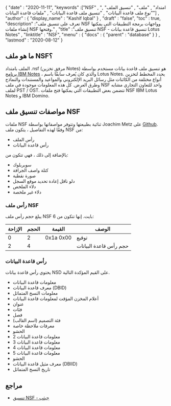 {
  "date" : "2020-11-11",
  "keywords" :["NSF" , "امتداد" , "ملف" , "تنسيق الملف" , "نوع ملف قاعدة البيانات" , "تنسيق ملف قاعدة البيانات" , "ملفات قاعدة البيانات"] ,
  "author" : {
    "display_name" : "Kashif Iqbal"
} ,
  "draft" : "false",
  "toc" : true,
  "description" :"تعرف على تنسيق ملف NSF وواجهات برمجة التطبيقات التي يمكنها إنشاء ملفات NSF وفتحها." ,
  "title" :"تنسيق ملف NSF - تنسيق قاعدة بيانات Lotus Notes" ,
  "linktitle" : "NSF",
  "menu" : {
    "docs" : {
      "parent" : "database"
}
} ,
  "lastmod" : "2020-08-12"
}

## ما هو ملف NSF؟

الملف بامتداد .nsf (مرفق تخزين Notes) هو تنسيق ملف قاعدة بيانات مستخدم بواسطة [برنامج IBM Notes](https://en.wikipedia.org/wiki/HCL_Domino) ، والذي كان يُعرف سابقًا باسم Lotus Notes. يحدد المخطط لتخزين أنواع مختلفة من الكائنات مثل رسائل البريد الإلكتروني والمواعيد والمستندات والنماذج وطرق العرض. كل هذه المعلومات موجودة في ملف NSF واحد للتعاون التجاري مشابه لملف PST / OST. تتضمن بعض التطبيقات التي يمكنها فتح ملفات NSF IBM Lotus Notes و IBM Domino.

## مواصفات تنسيق ملف NSF

ملفات NSF ثنائية بطبيعتها وتتوفر مواصفاتها بواسطة Joachim Metz على [Github](https://github.com/libyal/libnsfdb/blob/main/documentation/Notes%20Storage%20Facility%20(NSF)%20database%20file%20format.asciidoc). وفقًا لهذه التفاصيل ، يتكون ملف NSF من:

* رأس الملف
* رأس قاعدة البيانات

بالإضافة إلى ذلك ، فهي تتكون من:

* سوبربلوك
* كتلة واصف الجرافة
* صورة نقطية
* دلو ناقل إعادة تحديد موقع السجل
* دلاء الملخص
* دلاء غير ملخصة


### رأس ملف NSF

يبلغ حجم رأس ملف NSF 6 بايت. إنها تتكون من:

| الإزاحة | الحجم | القيمة | الوصف |
---|---|---|---|
0 | 2 | 0x1a 0x00 | توقيع |
2 | 4 | | حجم رأس قاعدة البيانات |

### رأس قاعدة البيانات

يحتوي رأس قاعدة بيانات NSD على القيم المؤكدة التالية.

* معلومات قاعدة البيانات
* معرف قاعدة البيانات (DBID)
* معلومات النسخ المتماثل
* أعلام المخزن المؤقت لمعلومات قاعدة البيانات
* عنوان
* فئات
* فصل
* فئة التصميم (اسم القالب)
* معرفات ملاحظة خاصة
* الحشو
* معلومات قاعدة البيانات 2
* معلومات قاعدة البيانات 3
* معلومات قاعدة البيانات 4
* معلومات قاعدة البيانات 5
* الحشو
* معرف مثيل قاعدة البيانات (DBIID)
* تاريخ النسخ المتماثل

## مراجع

* [تنسيق NSF - جيثب](https://github.com/libyal/libnsfdb/blob/main/documentation/Notes%20Storage%20Facility%20(NSF)%20database%20file%20format.asciidoc)

